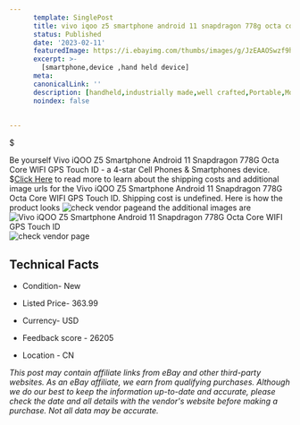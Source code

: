 ```yaml
---
      template: SinglePost
      title: vivo iqoo z5 smartphone android 11 snapdragon 778g octa core wifi gps touch id
      status: Published
      date: '2023-02-11'
      featuredImage: https://i.ebayimg.com/thumbs/images/g/JzEAAOSwzf9hinrl/s-l225.jpg
      excerpt: >-
        [smartphone,device ,hand held device]
      meta:
      canonicalLink: ''
      description: [handheld,industrially made,well crafted,Portable,Mobile,Compact,Convenient,Lightweight,Maneuverable,Man-portable,Miniature,Carriable,Hand-held,Light,Holdable,Transportable,Mobile device,Pocket-sized,On-the-go,Wireless,Cordless,Compact size,Convenient size, smartphone,device ,hand held device]
      noindex: false
      
        
---
```

$

Be yourself Vivo iQOO Z5 Smartphone Android 11 Snapdragon 778G Octa Core WIFI GPS Touch ID - a 4-star Cell Phones & Smartphones device.
$[Click Here](https://www.ebay.com/itm/175015109505?hash=item28bfb6a381%3Ag%3AJzEAAOSwzf9hinrl&mkevt=1&mkcid=1&mkrid=711-53200-19255-0&campid=%253CePNCampaignId%253E&customid=%253CreferenceId%253E&toolid=10049) to read more to learn about the shipping costs and additional image urls for the Vivo iQOO Z5 Smartphone Android 11 Snapdragon 778G Octa Core WIFI GPS Touch ID. Shipping cost is undefined. Here is how the product looks ![check vendor page](https://i.ebayimg.com/thumbs/images/g/JzEAAOSwzf9hinrl/s-l225.jpg)and the additional images are![Vivo iQOO Z5 Smartphone Android 11 Snapdragon 778G Octa Core WIFI GPS Touch ID](https://i.ebayimg.com/images/g/JzEAAOSwzf9hinrl/s-l960.jpg)![check vendor page](https://origin-galleryplus.ebayimg.com/ws/web/175015109505_2_0_1/225x225.jpg,https://origin-galleryplus.ebayimg.com/ws/web/175015109505_3_0_1/225x225.jpg,https://origin-galleryplus.ebayimg.com/ws/web/175015109505_4_0_1/225x225.jpg,https://origin-galleryplus.ebayimg.com/ws/web/175015109505_5_0_1/225x225.jpg,https://origin-galleryplus.ebayimg.com/ws/web/175015109505_6_0_1/225x225.jpg)



 ## Technical Facts 



     
      

 - Condition- New 


      

 - Listed Price- 363.99 


      

 - Currency- USD 


      

 - Feedback score - 26205 


      

 - Location - CN 


      
      

 *_This post may contain affiliate links from eBay and other third-party websites. As an eBay affiliate, we earn from qualifying purchases. Although we do our best to keep the information up-to-date and accurate, please check the date and all details with the vendor's website before making a purchase. Not all data may be accurate._*






